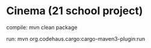 # Cinema (21 school project)
compile:
mvn clean package

run:
mvn org.codehaus.cargo:cargo-maven3-plugin:run
